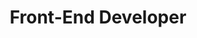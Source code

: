 ---
layout: work-with-us-layout

title: Front-End Developer

description: At Fields of View, we design games and simulations to make better policy.<br><br>A front-end developer at Fields of View will work on various projects, developing tools as per the project requirements and providing assistance to the other teams in developing digital content. The ability to estimate development time and the ability to adapt to deliver reliable quality code is highly valued.<br><br>Fields of View is an interdisciplinary group - therefore, the developer is expected to work with people from diverse backgrounds. The developer will be working on multiple projects - therefore, ability to switch contexts, and deliver according to timelines is a must.<br><br>We are a not-for-profit research organisation and the position is based in Bangalore. Women developers are encouraged to apply.<br><br>For details of remuneration and any other information, please mail <a href = "mailto:work@fieldsofview.in?subject=Application for the position of Programmer" class="mailid">work@fieldsofview.in</a> with your CV.

skills: <h5><b>Basics&#58;</b></h5><ul><li>Git</li><li>Ability to work with UNIX / Linux with ease</li><li>Databases PostgreSQL and MySQL</li><li>HTML/CSS/JS</li><li>AJAX/jQuery</li><li>PHP</li></ul><h5><b>Bonus points for&#58;</b></h5><ul><li>Being up-to-date with the latest technologies and concepts in software design.</li><li>Examples of scalable, clean, collaborative and maintainable code.</li><li>Ability to use existing plug-ins and frameworks effectively.</li><li>Contributor to a popular open source project.</li><li>Django/Ruby on Rails/NodeJS</li><li>Scripting&#58; BASH/Python/Perl</li>

ide: FrontEndDeveloper

tag: FrontEndDeveloper

category: jd

permalink: /projects/work-with-us/front-end-developer/
---